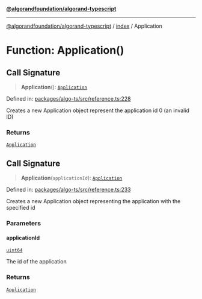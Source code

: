[**@algorandfoundation/algorand-typescript**](../../README.md)

***

[@algorandfoundation/algorand-typescript](../../README.md) / [index](../README.md) / Application

# Function: Application()

## Call Signature

> **Application**(): [`Application`](../type-aliases/Application.md)

Defined in: [packages/algo-ts/src/reference.ts:228](https://github.com/algorandfoundation/puya-ts/blob/main/packages/algo-ts/src/reference.ts#L228)

Creates a new Application object represent the application id 0 (an invalid ID)

### Returns

[`Application`](../type-aliases/Application.md)

## Call Signature

> **Application**(`applicationId`): [`Application`](../type-aliases/Application.md)

Defined in: [packages/algo-ts/src/reference.ts:233](https://github.com/algorandfoundation/puya-ts/blob/main/packages/algo-ts/src/reference.ts#L233)

Creates a new Application object representing the application with the specified id

### Parameters

#### applicationId

[`uint64`](../type-aliases/uint64.md)

The id of the application

### Returns

[`Application`](../type-aliases/Application.md)
